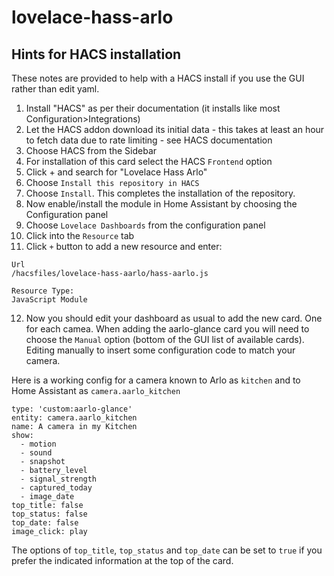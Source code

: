 # lovelace-hass-arlo

## Hints for HACS installation

These notes are provided to help with a HACS install if you use the GUI rather than edit yaml. 

1. Install "HACS" as per their documentation (it installs like most Configuration>Integrations)
2. Let the HACS addon download its initial data - this takes at least an hour to fetch data due to rate limiting - see HACS documentation
3. Choose HACS from the Sidebar
4. For installation of this card select the HACS ```Frontend``` option
5. Click + and search for "Lovelace Hass Arlo"
6. Choose ```Install this repository in HACS```
7. Choose ```Install```. This completes the installation of the repository. 
8. Now enable/install the module in Home Assistant by choosing the Configuration panel
9. Choose ```Lovelace Dashboards``` from the configuration panel
10. Click into the ```Resource``` tab
11. Click ```+``` button to add a new resource and enter:

```
Url
/hacsfiles/lovelace-hass-aarlo/hass-aarlo.js 

Resource Type:
JavaScript Module
```

12. Now you should edit your dashboard as usual to add the new card. One for each camea. When adding the aarlo-glance card you will need to choose the ```Manual``` option (bottom of the GUI list of available cards). Editing manually to insert some configuration
code to match your camera. 

Here is a working config for a camera known to Arlo as ```kitchen``` and to Home Assistant as ```camera.aarlo_kitchen```
  
  
  ```
  type: 'custom:aarlo-glance'
  entity: camera.aarlo_kitchen
  name: A camera in my Kitchen
  show:
    - motion
    - sound
    - snapshot
    - battery_level
    - signal_strength
    - captured_today
    - image_date
  top_title: false
  top_status: false
  top_date: false
  image_click: play
  ```
The options of ```top_title```, ```top_status``` and ```top_date``` can be set to ```true``` if you prefer the indicated information at the top of the card.
